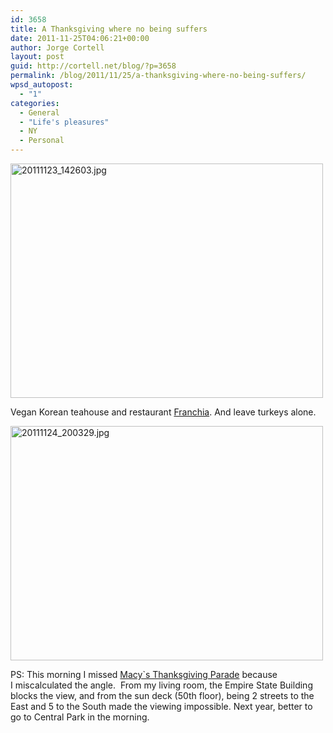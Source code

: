 ```yaml
---
id: 3658
title: A Thanksgiving where no being suffers
date: 2011-11-25T04:06:21+00:00
author: Jorge Cortell
layout: post
guid: http://cortell.net/blog/?p=3658
permalink: /blog/2011/11/25/a-thanksgiving-where-no-being-suffers/
wpsd_autopost:
  - "1"
categories:
  - General
  - "Life's pleasures"
  - NY
  - Personal
---
```

[<img class="aligncenter" src="http://farm8.staticflickr.com/7013/6416111645_caf916f4bc.jpg" alt="20111123_142603.jpg" width="500" height="375" />](http://www.flickr.com/photos/jcortell/6416111645/ "20111123_142603.jpg by jcortell, on Flickr")

Vegan Korean teahouse and restaurant <a title="http://www.franchia.com/" href="http://www.franchia.com/" target="_blank">Franchia</a>. And leave turkeys alone.

[<img class="aligncenter" src="http://farm8.staticflickr.com/7162/6416111577_263ed83cb8.jpg" alt="20111124_200329.jpg" width="500" height="375" />](http://www.flickr.com/photos/jcortell/6416111577/ "20111124_200329.jpg by jcortell, on Flickr")

PS: This morning I missed <a title="http://social.macys.com/parade2011" href="http://social.macys.com/parade2011" target="_blank">Macy`s Thanksgiving Parade</a> because I miscalculated the angle.  From my living room, the Empire State Building blocks the view, and from the sun deck (50th floor), being 2 streets to the East and 5 to the South made the viewing impossible. Next year, better to go to Central Park in the morning.